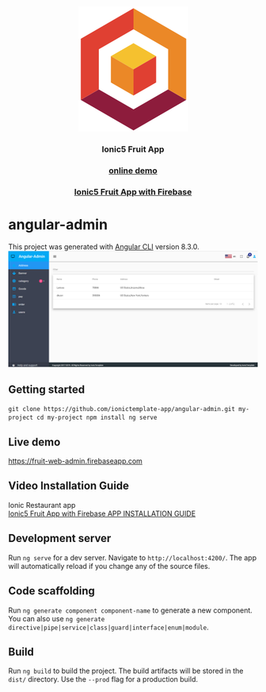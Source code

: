 <p align="center">
  <a href="https://fruit-web-admin.firebaseapp.com" target="_blank">
    <img src="https://github.com/ionictemplate-app/angular-admin/blob/master/src/assets/images/logo.png" alt="ionicfruitapp logo">
  </a>
</p>

<h3 align="center">Ionic5 Fruit App</h3>
 <a href="https://fruit-b930e.firebaseapp.com"><h3 align="center">online demo</h3></a>
 <a href="https://codecanyon.net/item/ionic5-fruit-app-with-firebase/24448819" target="_blank"><h3 align="center">Ionic5 Fruit App with Firebase </h3></a>
 

# angular-admin

This project was generated with [Angular CLI](https://github.com/angular/angular-cli) version 8.3.0.
<a target="_blank" rel="noopener noreferrer">
<img src="https://github.com/ionictemplate-app/angular-admin/blob/master/src/assets/images/preview.png" alt="angular-admin" style="max-width:100%;">
</a>

## Getting started
`git clone https://github.com/ionictemplate-app/angular-admin.git my-project
 cd my-project
 npm install
 ng serve`
 
## Live demo
 <a target="_blank" rel="noopener noreferrer" href="https://fruit-web-admin.firebaseapp.com/">
 https://fruit-web-admin.firebaseapp.com</a>
 
## Video Installation Guide 
  Ionic Restaurant app  
 [Ionic5 Fruit App with Firebase APP INSTALLATION GUIDE](https://youtu.be/dwYycFHXE4s) 


 
## Development server

Run `ng serve` for a dev server. Navigate to `http://localhost:4200/`. The app will automatically reload if you change any of the source files.

## Code scaffolding

Run `ng generate component component-name` to generate a new component. You can also use `ng generate directive|pipe|service|class|guard|interface|enum|module`.

## Build

Run `ng build` to build the project. The build artifacts will be stored in the `dist/` directory. Use the `--prod` flag for a production build.

